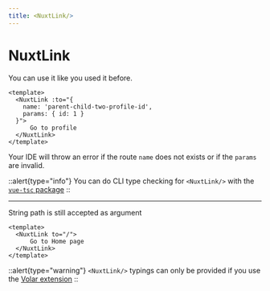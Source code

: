 ```yaml
---
title: <NuxtLink/>
---
```


# NuxtLink


You can use it like you used it before.

```vue
<template>
  <NuxtLink :to="{ 
    name: 'parent-child-two-profile-id', 
    params: { id: 1 } 
  }">
      Go to profile 
  </NuxtLink>
</template>
```

Your IDE will throw an error if the route `name` does not exists or if the `params` are invalid.

::alert{type="info"}
You can do CLI type checking for `<NuxtLink/>` with the [`vue-tsc` package](https://www.npmjs.com/package/vue-tsc)
::


--- 
String path is still accepted as argument

```vue
<template>
  <NuxtLink to="/">
      Go to Home page 
  </NuxtLink>
</template>
```



::alert{type="warning"}
`<NuxtLink/>` typings can only be provided if you use the [Volar extension](https://marketplace.visualstudio.com/items?itemName=Vue.volar)
::
